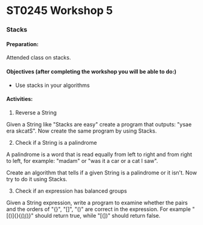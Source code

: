 # ST0245 Workshop 5
### Stacks

#### Preparation:  
Attended class on stacks.

#### Objectives (after completing the workshop you will be able to do:)
* Use stacks in your algorithms

#### Activities:
1. Reverse a String

Given a String like "Stacks are easy" create a program that outputs: "ysae era skcatS".
Now create the same program by using Stacks.

2. Check if a String is a palindrome

A palindrome is a word that is read equally from left to right and from right to left, for example: "madam" or "was it a car or a cat I saw".

Create an algorithm that tells if a given String is a palindrome or it isn't. 
Now try to do it using Stacks.

3. Check if an expression has balanced groups

Given a String expression, write a program to examine whether the pairs and the orders of "{}", "[]", "()" are correct in the expression. For example "[()]{}{[()()]()}" should return true, while "[(])" should return false.
